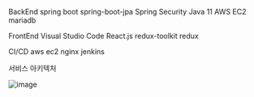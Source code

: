 BackEnd
spring boot
spring-boot-jpa
Spring Security
Java 11
AWS EC2
mariadb

FrontEnd
Visual Studio Code
React.js
redux-toolkit
redux


CI/CD
aws ec2
nginx
jenkins

서비스 아키텍처

![image](/uploads/998e564f9bd45028c1c07d21d6f5d88e/image.png)
